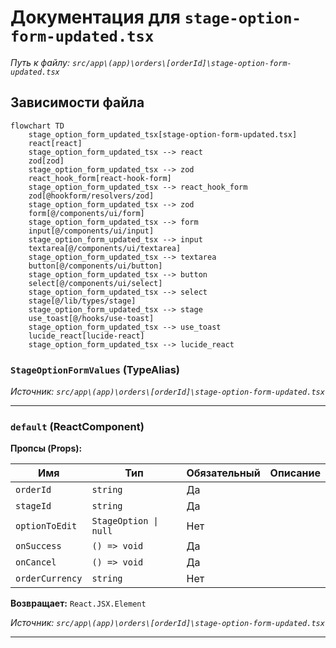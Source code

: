 # Документация для `stage-option-form-updated.tsx`

*Путь к файлу: `src/app\(app)\orders\[orderId]\stage-option-form-updated.tsx`*

## Зависимости файла

```mermaid
flowchart TD
    stage_option_form_updated_tsx[stage-option-form-updated.tsx]
    react[react]
    stage_option_form_updated_tsx --> react
    zod[zod]
    stage_option_form_updated_tsx --> zod
    react_hook_form[react-hook-form]
    stage_option_form_updated_tsx --> react_hook_form
    zod[@hookform/resolvers/zod]
    stage_option_form_updated_tsx --> zod
    form[@/components/ui/form]
    stage_option_form_updated_tsx --> form
    input[@/components/ui/input]
    stage_option_form_updated_tsx --> input
    textarea[@/components/ui/textarea]
    stage_option_form_updated_tsx --> textarea
    button[@/components/ui/button]
    stage_option_form_updated_tsx --> button
    select[@/components/ui/select]
    stage_option_form_updated_tsx --> select
    stage[@/lib/types/stage]
    stage_option_form_updated_tsx --> stage
    use_toast[@/hooks/use-toast]
    stage_option_form_updated_tsx --> use_toast
    lucide_react[lucide-react]
    stage_option_form_updated_tsx --> lucide_react
```

### `StageOptionFormValues` (TypeAlias)

*Источник: `src/app\(app)\orders\[orderId]\stage-option-form-updated.tsx`*

---
### `default` (ReactComponent)

**Пропсы (Props):**

| Имя | Тип | Обязательный | Описание |
|---|---|---|---|
| `orderId` | `string` | Да |  |
| `stageId` | `string` | Да |  |
| `optionToEdit` | `StageOption \| null` | Нет |  |
| `onSuccess` | `() => void` | Да |  |
| `onCancel` | `() => void` | Да |  |
| `orderCurrency` | `string` | Нет |  |

**Возвращает:** `React.JSX.Element`

*Источник: `src/app\(app)\orders\[orderId]\stage-option-form-updated.tsx`*

---
